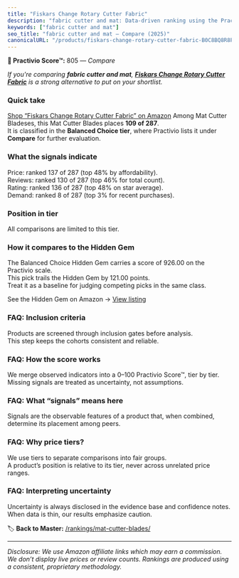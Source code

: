```yaml
---
title: "Fiskars Change Rotary Cutter Fabric"
description: "fabric cutter and mat: Data-driven ranking using the Practivio Score™. Positioned by quality, value, demand, findability, momentum."
keywords: ["fabric cutter and mat"]
seo_title: "fabric cutter and mat — Compare (2025)"
canonicalURL: "/products/fiskars-change-rotary-cutter-fabric-B0C8BQ8R8P/"
---
```


**🛒 Practivio Score™:** 805 — _Compare_


*If you're comparing **fabric cutter and mat**, **[Fiskars Change Rotary Cutter Fabric](https://www.amazon.com/dp/B0C8BQ8R8P?tag=practivio-20)** is a strong alternative to put on your shortlist.*
### Quick take
[Shop “Fiskars Change Rotary Cutter Fabric” on Amazon](https://www.amazon.com/dp/B0C8BQ8R8P?tag=practivio-20)
Among Mat Cutter Bladeses, this Mat Cutter Blades places **109 of 287**.  
It is classified in the **Balanced Choice tier**, where Practivio lists it under **Compare** for further evaluation.

### What the signals indicate
Price: ranked 137 of 287 (top 48% by affordability).  
Reviews: ranked 130 of 287 (top 46% for total count).  
Rating: ranked 136 of 287 (top 48% on star average).  
Demand: ranked 8 of 287 (top 3% for recent purchases).

### Position in tier
All comparisons are limited to this tier.

### How it compares to the Hidden Gem
The Balanced Choice Hidden Gem carries a score of 926.00 on the Practivio scale.  
This pick trails the Hidden Gem by 121.00 points.  
Treat it as a baseline for judging competing picks in the same class.  

See the Hidden Gem on Amazon → [View listing](https://www.amazon.com/dp/B00HV4VV92?tag=practivio-20)

### FAQ: Inclusion criteria
Products are screened through inclusion gates before analysis.  
This step keeps the cohorts consistent and reliable.

### FAQ: How the score works
We merge observed indicators into a 0–100 Practivio Score™, tier by tier.  
Missing signals are treated as uncertainty, not assumptions.

### FAQ: What “signals” means here
Signals are the observable features of a product that, when combined, determine its placement among peers.

### FAQ: Why price tiers?
We use tiers to separate comparisons into fair groups.  
A product’s position is relative to its tier, never across unrelated price ranges.

### FAQ: Interpreting uncertainty
Uncertainty is always disclosed in the evidence base and confidence notes.  
When data is thin, our results emphasize caution.

<!-- Missing template for Compare/CompareWithinPriceClass -->


🏷️ **Back to Master:** [/rankings/mat-cutter-blades/](/rankings/mat-cutter-blades/)

---
_Disclosure: We use Amazon affiliate links which may earn a commission. We don’t display live prices or review counts. Rankings are produced using a consistent, proprietary methodology._
